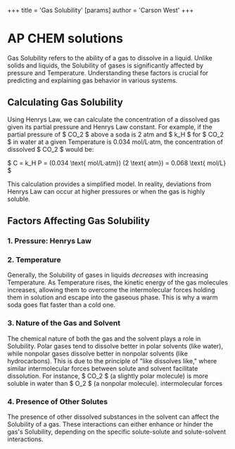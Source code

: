 +++
 title = 'Gas Solubility'
[params]
	author = 'Carson West'
+++
# AP CHEM solutions

Gas Solubility refers to the ability of a gas to dissolve in a liquid.  Unlike solids and liquids, the Solubility of gases is significantly affected by pressure and Temperature. Understanding these factors is crucial for predicting and explaining gas behavior in various systems.

##  Calculating Gas Solubility 
Using Henrys Law, we can calculate the concentration of a dissolved gas given its partial pressure and Henrys Law constant.  For example, if the partial pressure of  $ CO_2 $  above a soda is 2 atm and  $ k_H $  for  $ CO_2 $  in water at a given Temperature is 0.034 mol/L·atm, the concentration of dissolved  $ CO_2 $  would be:

 $ C = k_H P = (0.034 \text{ mol/L·atm}) (2 \text{ atm}) = 0.068 \text{ mol/L} $ 


This calculation provides a simplified model.  In reality, deviations from Henrys Law can occur at higher pressures or when the gas is highly soluble.
## Factors Affecting Gas Solubility 
### 1. Pressure: Henrys Law

### 2. Temperature
Generally, the Solubility of gases in liquids *decreases* with increasing Temperature.  As Temperature rises, the kinetic energy of the gas molecules increases, allowing them to overcome the intermolecular forces holding them in solution and escape into the gaseous phase.  This is why a warm soda goes flat faster than a cold one.
### 3. Nature of the Gas and Solvent
The chemical nature of both the gas and the solvent plays a role in Solubility.  Polar gases tend to dissolve better in polar solvents (like water), while nonpolar gases dissolve better in nonpolar solvents (like hydrocarbons).  This is due to the principle of "like dissolves like," where similar intermolecular forces between solute and solvent facilitate dissolution.  For instance,  $ CO_2 $  (a slightly polar molecule) is more soluble in water than  $ O_2 $  (a nonpolar molecule).
intermolecular forces


### 4.  Presence of Other Solutes

The presence of other dissolved substances in the solvent can affect the Solubility of a gas.  These interactions can either enhance or hinder the gas's Solubility, depending on the specific solute-solute and solute-solvent interactions.
